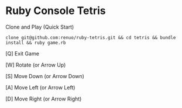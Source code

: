 # Ruby Console Tetris

Clone and Play (Quick Start)

`clone git@github.com:renuo/ruby-tetris.git && cd tetris && bundle install && ruby game.rb`

[Q] Exit Game

[W] Rotate (or Arrow Up)

[S] Move Down (or Arrow Down)

[A] Move Left (or Arrow Left)

[D] Move Right (or Arrow Right)
